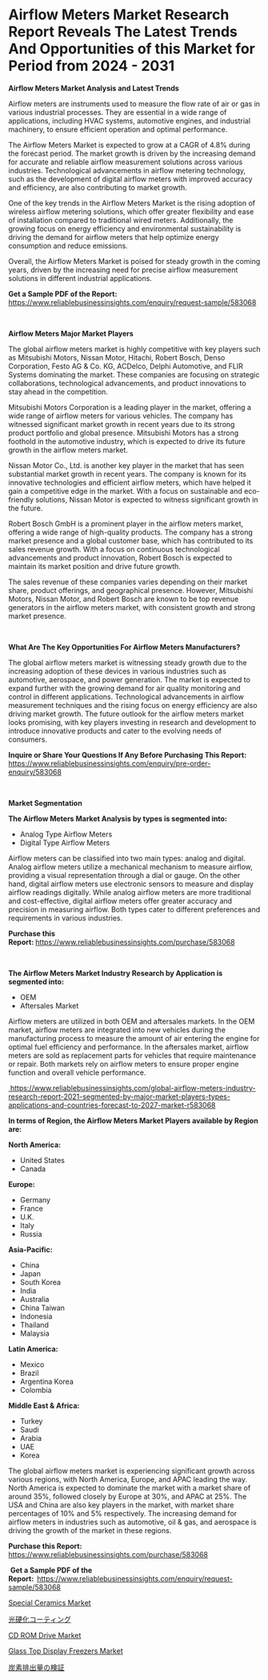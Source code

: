 <p><h1>Airflow Meters Market Research Report Reveals The Latest Trends And Opportunities of this Market for Period from 2024 - 2031</h1></p><p><strong>Airflow Meters Market Analysis and Latest Trends</strong></p>
<p><p>Airflow meters are instruments used to measure the flow rate of air or gas in various industrial processes. They are essential in a wide range of applications, including HVAC systems, automotive engines, and industrial machinery, to ensure efficient operation and optimal performance.</p><p>The Airflow Meters Market is expected to grow at a CAGR of 4.8% during the forecast period. The market growth is driven by the increasing demand for accurate and reliable airflow measurement solutions across various industries. Technological advancements in airflow metering technology, such as the development of digital airflow meters with improved accuracy and efficiency, are also contributing to market growth.</p><p>One of the key trends in the Airflow Meters Market is the rising adoption of wireless airflow metering solutions, which offer greater flexibility and ease of installation compared to traditional wired meters. Additionally, the growing focus on energy efficiency and environmental sustainability is driving the demand for airflow meters that help optimize energy consumption and reduce emissions.</p><p>Overall, the Airflow Meters Market is poised for steady growth in the coming years, driven by the increasing need for precise airflow measurement solutions in different industrial applications.</p></p>
<p><strong>Get a Sample PDF of the Report:&nbsp;</strong> <a href="https://www.reliablebusinessinsights.com/enquiry/request-sample/583068">https://www.reliablebusinessinsights.com/enquiry/request-sample/583068</a></p>
<p>&nbsp;</p>
<p><strong>Airflow Meters Major Market Players</strong></p>
<p><p>The global airflow meters market is highly competitive with key players such as Mitsubishi Motors, Nissan Motor, Hitachi, Robert Bosch, Denso Corporation, Festo AG & Co. KG, ACDelco, Delphi Automotive, and FLIR Systems dominating the market. These companies are focusing on strategic collaborations, technological advancements, and product innovations to stay ahead in the competition.</p><p>Mitsubishi Motors Corporation is a leading player in the market, offering a wide range of airflow meters for various vehicles. The company has witnessed significant market growth in recent years due to its strong product portfolio and global presence. Mitsubishi Motors has a strong foothold in the automotive industry, which is expected to drive its future growth in the airflow meters market.</p><p>Nissan Motor Co., Ltd. is another key player in the market that has seen substantial market growth in recent years. The company is known for its innovative technologies and efficient airflow meters, which have helped it gain a competitive edge in the market. With a focus on sustainable and eco-friendly solutions, Nissan Motor is expected to witness significant growth in the future.</p><p>Robert Bosch GmbH is a prominent player in the airflow meters market, offering a wide range of high-quality products. The company has a strong market presence and a global customer base, which has contributed to its sales revenue growth. With a focus on continuous technological advancements and product innovation, Robert Bosch is expected to maintain its market position and drive future growth.</p><p>The sales revenue of these companies varies depending on their market share, product offerings, and geographical presence. However, Mitsubishi Motors, Nissan Motor, and Robert Bosch are known to be top revenue generators in the airflow meters market, with consistent growth and strong market presence.</p></p>
<p>&nbsp;</p>
<p><strong>What Are The Key Opportunities For Airflow Meters Manufacturers?</strong></p>
<p><p>The global airflow meters market is witnessing steady growth due to the increasing adoption of these devices in various industries such as automotive, aerospace, and power generation. The market is expected to expand further with the growing demand for air quality monitoring and control in different applications. Technological advancements in airflow measurement techniques and the rising focus on energy efficiency are also driving market growth. The future outlook for the airflow meters market looks promising, with key players investing in research and development to introduce innovative products and cater to the evolving needs of consumers.</p></p>
<p><strong>Inquire or Share Your Questions If Any Before Purchasing This Report:</strong> <a href="https://www.reliablebusinessinsights.com/enquiry/pre-order-enquiry/583068">https://www.reliablebusinessinsights.com/enquiry/pre-order-enquiry/583068</a></p>
<p>&nbsp;</p>
<p><strong>Market Segmentation</strong></p>
<p><strong>The Airflow Meters Market Analysis by types is segmented into:</strong></p>
<p><ul><li>Analog Type Airflow Meters</li><li>Digital Type Airflow Meters</li></ul></p>
<p><p>Airflow meters can be classified into two main types: analog and digital. Analog airflow meters utilize a mechanical mechanism to measure airflow, providing a visual representation through a dial or gauge. On the other hand, digital airflow meters use electronic sensors to measure and display airflow readings digitally. While analog airflow meters are more traditional and cost-effective, digital airflow meters offer greater accuracy and precision in measuring airflow. Both types cater to different preferences and requirements in various industries.</p></p>
<p><strong>Purchase this Report:&nbsp;</strong><a href="https://www.reliablebusinessinsights.com/purchase/583068">https://www.reliablebusinessinsights.com/purchase/583068</a></p>
<p>&nbsp;</p>
<p><strong>The Airflow Meters Market Industry Research by Application is segmented into:</strong></p>
<p><ul><li>OEM</li><li>Aftersales Market</li></ul></p>
<p><p>Airflow meters are utilized in both OEM and aftersales markets. In the OEM market, airflow meters are integrated into new vehicles during the manufacturing process to measure the amount of air entering the engine for optimal fuel efficiency and performance. In the aftersales market, airflow meters are sold as replacement parts for vehicles that require maintenance or repair. Both markets rely on airflow meters to ensure proper engine function and overall vehicle performance.</p></p>
<p><a href="https://www.reliablebusinessinsights.com/global-airflow-meters-industry-research-report-2021-segmented-by-major-market-players-types-applications-and-countries-forecast-to-2027-market-r583068">&nbsp;https://www.reliablebusinessinsights.com/global-airflow-meters-industry-research-report-2021-segmented-by-major-market-players-types-applications-and-countries-forecast-to-2027-market-r583068</a></p>
<p><strong>In terms of Region, the Airflow Meters Market Players available by Region are:</strong></p>
<p>
    <p> <strong> North America: </strong>
        <ul>
            <li>United States</li>
            <li>Canada</li>
        </ul>
        </p> 
    <p> <strong> Europe: </strong>
        <ul>
            <li>Germany</li>
            <li>France</li>
            <li>U.K.</li>
            <li>Italy</li>
            <li>Russia</li>
        </ul>
        </p> 
    <p> <strong> Asia-Pacific: </strong>
        <ul>
            <li>China</li>
            <li>Japan</li>
            <li>South Korea</li>
            <li>India</li>
            <li>Australia</li>
            <li>China Taiwan</li>
            <li>Indonesia</li>
            <li>Thailand</li>
            <li>Malaysia</li>
        </ul>
        </p> 
    <p> <strong> Latin America: </strong>
        <ul>
            <li>Mexico</li>
            <li>Brazil</li>
            <li>Argentina Korea</li>
            <li>Colombia</li>
        </ul>
        </p> 
    <p> <strong> Middle East & Africa: </strong>
        <ul>
            <li>Turkey</li>
            <li>Saudi</li>
            <li>Arabia</li>
            <li>UAE</li>
            <li>Korea</li>
        </ul>
    </p>
    </p>
<p><p>The global airflow meters market is experiencing significant growth across various regions, with North America, Europe, and APAC leading the way. North America is expected to dominate the market with a market share of around 35%, followed closely by Europe at 30%, and APAC at 25%. The USA and China are also key players in the market, with market share percentages of 10% and 5% respectively. The increasing demand for airflow meters in industries such as automotive, oil & gas, and aerospace is driving the growth of the market in these regions.</p></p>
<p><strong>Purchase this Report: </strong><a href="https://www.reliablebusinessinsights.com/purchase/583068">https://www.reliablebusinessinsights.com/purchase/583068</a></p>
<p>&nbsp;<strong>Get a Sample PDF of the Report:&nbsp;&nbsp;</strong><a href="https://www.reliablebusinessinsights.com/enquiry/request-sample/583068">https://www.reliablebusinessinsights.com/enquiry/request-sample/583068</a></p>
<p><strong></strong></p>
<p><p><a href="https://github.com/gulaimolin/Market-Research-Report-List-4/blob/main/special-ceramics-market.md">Special Ceramics Market</a></p><p><a href="https://github.com/zoetazuur/Market-Research-Report-List-1/blob/main/791291695516.md">光硬化コーティング</a></p><p><a href="https://issuu.com/reportprime-2/docs/cd-rom-drive-market-size-2030.pptx_948fb10f7cccbf">CD ROM Drive Market</a></p><p><a href="https://github.com/mauripalmi/Market-Research-Report-List-3/blob/main/glass-top-display-freezers-market.md">Glass Top Display Freezers Market</a></p><p><a href="https://github.com/ihabdkwlxs948/Market-Research-Report-List-2/blob/main/862001295515.md">炭素排出量の検証</a></p></p>